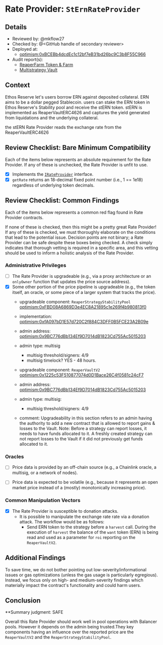 # Rate Provider: `StErnRateProvider`

## Details
- Reviewed by: @mkflow27
- Checked by: @\<GitHub handle of secondary reviewer\>
- Deployed at:
    - [optimism:0xBCEBb4dcdEc1c12bf7eB31bd26bc9C3b8F55C966](https://optimistic.etherscan.io/address/0xBCEBb4dcdEc1c12bf7eB31bd26bc9C3b8F55C966#code)
- Audit report(s):
    - [ReaperFarm Token & Farm](https://sourcehat.com/audits/ReaperFarm/)
    - [Multistrategy Vault](https://3473490336-files.gitbook.io/~/files/v0/b/gitbook-x-prod.appspot.com/o/spaces%2F-M_3DKLtyg_0E-mdery8%2Fuploads%2FlKd5309SYDm9KrE6jiBs%2FMULTISTRATEGY_REP-final-20221108T194523Z.pdf?alt=media&token=bcfa792a-f59c-4043-b069-fa297958bf71)

## Context
Ethos Reserve let's users borrow ERN against deposited collateral. ERN aims to be a dollar pegged Stablecoin. users can stake the ERN token in Ethos Reserve's Stability pool and receive the stERN token. stERN is implemented as ReaperVaultERC4626 and captures the yield generated from liquidations and the underlying collateral.

the stERN Rate Provider reads the exchange rate from the ReaperVaultERC4626 

## Review Checklist: Bare Minimum Compatibility
Each of the items below represents an absolute requirement for the Rate Provider. If any of these is unchecked, the Rate Provider is unfit to use.

- [x] Implements the [`IRateProvider`](https://github.com/balancer/balancer-v2-monorepo/blob/bc3b3fee6e13e01d2efe610ed8118fdb74dfc1f2/pkg/interfaces/contracts/pool-utils/IRateProvider.sol) interface.
- [x] `getRate` returns an 18-decimal fixed point number (i.e., 1 == 1e18) regardless of underlying token decimals.

## Review Checklist: Common Findings
Each of the items below represents a common red flag found in Rate Provider contracts.

If none of these is checked, then this might be a pretty great Rate Provider! If any of these is checked, we must thoroughly elaborate on the conditions that lead to the potential issue. Decision points are not binary; a Rate Provider can be safe despite these boxes being checked. A check simply indicates that thorough vetting is required in a specific area, and this vetting should be used to inform a holistic analysis of the Rate Provider.

### Administrative Privileges
- [ ] The Rate Provider is upgradeable (e.g., via a proxy architecture or an `onlyOwner` function that updates the price source address).
- [x] Some other portion of the price pipeline is upgradeable (e.g., the token itself, an oracle, or some piece of a larger system that tracks the price).
    - upgradeable component: `ReaperStrategyStabilityPool` [optimism:0xFBD08A6869D3e4EC8A21895c1e269f4b980813f0](https://optimistic.etherscan.io/address/0xFBD08A6869D3e4EC8A21895c1e269f4b980813f0#writeProxyContract)
    - implementation: [optimism:0xfA097bD1E57d720C2f884C3DFF0B5FCE23A2B09e](https://optimistic.etherscan.io/address/0xfa097bd1e57d720c2f884c3dff0b5fce23a2b09e#code)
    - admin address: [optimism:0x9BC776dBb134Ef9D7014dB1823Cd755Ac5015203](https://optimistic.etherscan.io/address/0xeb9C9b785aA7818B2EBC8f9842926c4B9f707e4B)
    - admin type: multisig
        - multisig threshold/signers: 4/9
        - multisig timelock? YES - 48 hours.

    - upgradeable component: `ReaperVaultV2`
    [optimism:0x1225c53F510877074d0D1Bace26C4f0581c24cF7](https://optimistic.etherscan.io/address/0x1225c53f510877074d0d1bace26c4f0581c24cf7#code)
    - admin address: [optimism:0x9BC776dBb134Ef9D7014dB1823Cd755Ac5015203](https://optimistic.etherscan.io/address/0x9BC776dBb134Ef9D7014dB1823Cd755Ac5015203)
    - admin type: multisig:
        - multisig threshold/signers: 4/9
    - comment: Upgradeability in this section refers to an admin having the authority to add a new contract that is allowed to report gains & losses to the Vault. Note: Before a strategy can report losses, it needs to have funds allocated to it. A freshly created strategy can not report losses to the Vault if it did not previously get funds allocated to it.

### Oracles
- [ ] Price data is provided by an off-chain source (e.g., a Chainlink oracle, a multisig, or a network of nodes).

- [ ] Price data is expected to be volatile (e.g., because it represents an open market price instead of a (mostly) monotonically increasing price).

### Common Manipulation Vectors
- [x] The Rate Provider is susceptible to donation attacks.
    - It is possible to manipulate the exchange rate rate via a donation attack. The workflow would be as follows:
        - Send ERN token to the strategy before a `harvest` call. During the execution of `harvest` the balance of the `want` token (ERN) is being read and used as a parameter for `roi` reporting on the `ReaperVaultV2`. 

## Additional Findings
To save time, we do not bother pointing out low-severity/informational issues or gas optimizations (unless the gas usage is particularly egregious). Instead, we focus only on high- and medium-severity findings which materially impact the contract's functionality and could harm users.


## Conclusion
**Summary judgment: SAFE

Overall this Rate Provider should work well in pool operations with Balancer pools. However it depends on the admin being trusted.They key components having an influence over the reported price are the `ReaperVaultV2` and the `ReaperStrategyStabilityPool`.
